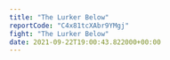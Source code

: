 ```yaml
---
title: "The Lurker Below"
reportCode: "C4x81tcXAbr9YMgj"
fight: "The Lurker Below"
date: 2021-09-22T19:00:43.822000+00:00
---
```

